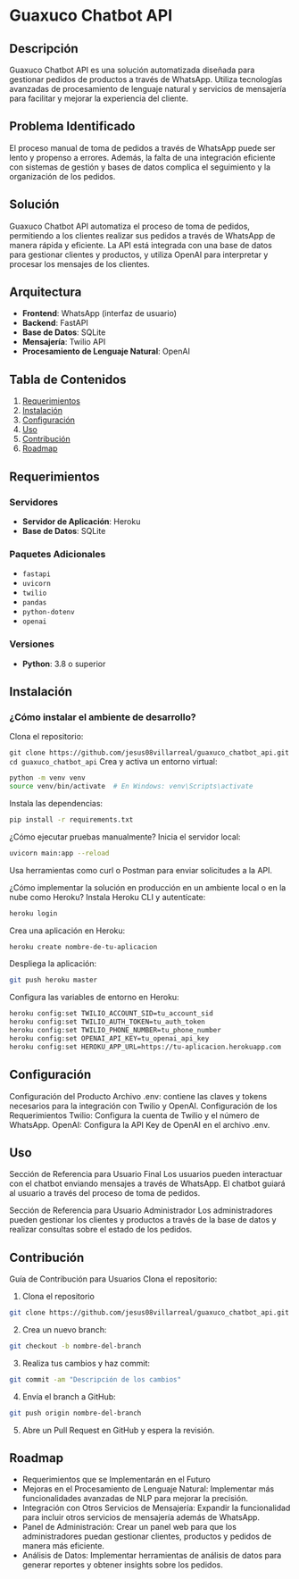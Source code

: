 # Guaxuco Chatbot API

## Descripción

Guaxuco Chatbot API es una solución automatizada diseñada para gestionar pedidos de productos a través de WhatsApp. Utiliza tecnologías avanzadas de procesamiento de lenguaje natural y servicios de mensajería para facilitar y mejorar la experiencia del cliente.

## Problema Identificado

El proceso manual de toma de pedidos a través de WhatsApp puede ser lento y propenso a errores. Además, la falta de una integración eficiente con sistemas de gestión y bases de datos complica el seguimiento y la organización de los pedidos.

## Solución

Guaxuco Chatbot API automatiza el proceso de toma de pedidos, permitiendo a los clientes realizar sus pedidos a través de WhatsApp de manera rápida y eficiente. La API está integrada con una base de datos para gestionar clientes y productos, y utiliza OpenAI para interpretar y procesar los mensajes de los clientes.

## Arquitectura

- **Frontend**: WhatsApp (interfaz de usuario)
- **Backend**: FastAPI
- **Base de Datos**: SQLite
- **Mensajería**: Twilio API
- **Procesamiento de Lenguaje Natural**: OpenAI

## Tabla de Contenidos

1. [Requerimientos](#requerimientos)
2. [Instalación](#instalación)
3. [Configuración](#configuración)
4. [Uso](#uso)
5. [Contribución](#contribución)
6. [Roadmap](#roadmap)

## Requerimientos

### Servidores

- **Servidor de Aplicación**: Heroku
- **Base de Datos**: SQLite

### Paquetes Adicionales

- `fastapi`
- `uvicorn`
- `twilio`
- `pandas`
- `python-dotenv`
- `openai`

### Versiones

- **Python**: 3.8 o superior

## Instalación

### ¿Cómo instalar el ambiente de desarrollo?
Clona el repositorio:
  
   `git clone https://github.com/jesus08villarreal/guaxuco_chatbot_api.git`
   `cd guaxuco_chatbot_api`
Crea y activa un entorno virtual:

```sh
python -m venv venv
source venv/bin/activate  # En Windows: venv\Scripts\activate
```
Instala las dependencias:

```sh
pip install -r requirements.txt
```
¿Cómo ejecutar pruebas manualmente?
Inicia el servidor local:

```sh
uvicorn main:app --reload
```
Usa herramientas como curl o Postman para enviar solicitudes a la API.

¿Cómo implementar la solución en producción en un ambiente local o en la nube como Heroku?
Instala Heroku CLI y autentícate:

```sh
heroku login
```
Crea una aplicación en Heroku:

```sh
heroku create nombre-de-tu-aplicacion
```
Despliega la aplicación:

```sh
git push heroku master
```
Configura las variables de entorno en Heroku:

```sh
heroku config:set TWILIO_ACCOUNT_SID=tu_account_sid
heroku config:set TWILIO_AUTH_TOKEN=tu_auth_token
heroku config:set TWILIO_PHONE_NUMBER=tu_phone_number
heroku config:set OPENAI_API_KEY=tu_openai_api_key
heroku config:set HEROKU_APP_URL=https://tu-aplicacion.herokuapp.com
```

## Configuración
Configuración del Producto
Archivo .env: contiene las claves y tokens necesarios para la integración con Twilio y OpenAI.
Configuración de los Requerimientos
Twilio: Configura la cuenta de Twilio y el número de WhatsApp.
OpenAI: Configura la API Key de OpenAI en el archivo .env.

## Uso
Sección de Referencia para Usuario Final
Los usuarios pueden interactuar con el chatbot enviando mensajes a través de WhatsApp. El chatbot guiará al usuario a través del proceso de toma de pedidos.

Sección de Referencia para Usuario Administrador
Los administradores pueden gestionar los clientes y productos a través de la base de datos y realizar consultas sobre el estado de los pedidos.

## Contribución
Guía de Contribución para Usuarios
Clona el repositorio:

1. Clona el repositorio
```sh
git clone https://github.com/jesus08villarreal/guaxuco_chatbot_api.git
```
2. Crea un nuevo branch:
```sh
git checkout -b nombre-del-branch
```
3. Realiza tus cambios y haz commit:
```sh
git commit -am "Descripción de los cambios"
```
4. Envía el branch a GitHub:
```sh
git push origin nombre-del-branch
```
5. Abre un Pull Request en GitHub y espera la revisión.

## Roadmap
- Requerimientos que se Implementarán en el Futuro
- Mejoras en el Procesamiento de Lenguaje Natural: Implementar más funcionalidades avanzadas de NLP para mejorar la precisión.
- Integración con Otros Servicios de Mensajería: Expandir la funcionalidad para incluir otros servicios de  mensajería además de WhatsApp.
- Panel de Administración: Crear un panel web para que los administradores puedan gestionar clientes, productos y pedidos de manera más eficiente.
- Análisis de Datos: Implementar herramientas de análisis de datos para generar reportes y obtener insights sobre los pedidos.
